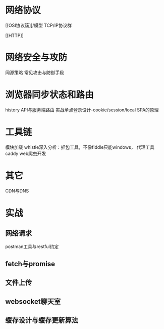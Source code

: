 # 网络协议
[[OSI协议簇]]/模型
TCP/IP协议群


[[HTTP]] 

# 网络安全与攻防
同源策略
常见攻击与防御手段

# 浏览器同步状态和路由
history API与服务端路由
实战单点登录设计-cookie/session/local
SPA的原理
# 工具链
模块加载
whistle深入分析：抓包工具，不像fiddle只能windows，
代理工具caddy
web爬虫开发
# 其它
CDN与DNS
# 实战
## 网络请求
postman工具与restful约定
## fetch与promise

## 文件上传

## websocket聊天室

## 缓存设计与缓存更新算法
